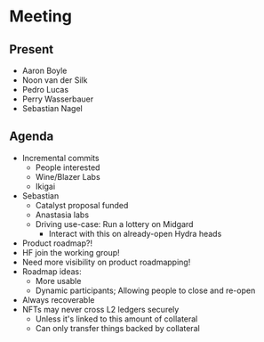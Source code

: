 # Meeting

## Present

- Aaron Boyle
- Noon van der Silk
- Pedro Lucas
- Perry Wasserbauer
- Sebastian Nagel


## Agenda

- Incremental commits
  - People interested
  - Wine/Blazer Labs
  - Ikigai
- Sebastian
  - Catalyst proposal funded
  - Anastasia labs
  - Driving use-case: Run a lottery on Midgard
    - Interact with this on already-open Hydra heads
- Product roadmap?!
- HF join the working group!
- Need more visibility on product roadmapping!
- Roadmap ideas:
  - More usable
  - Dynamic participants; Allowing people to close and re-open
- Always recoverable
- NFTs may never cross L2 ledgers securely
  - Unless it's linked to this amount of collateral
  - Can only transfer things backed by collateral
